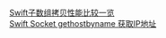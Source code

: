 <br/>[Swift子数组拷贝性能比较一览](https://github.com/FengHaiTongLuo/Swift-Study/blob/main/get_subarray_performance_compare.swift) 
<br/>[Swift Socket gethostbyname 获取IP地址](https://github.com/FengHaiTongLuo/Swift-Study/blob/main/swift_socket_gethostbyname.swift)
